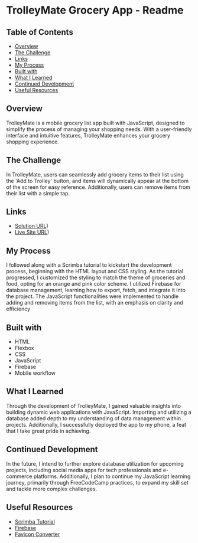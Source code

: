 # TrolleyMate Grocery App - Readme

## Table of Contents
- [Overview](#overview)
- [The Challenge](#the-challenge)
- [Links](#links)
- [My Process](#my-process)
- [Built with](#built-with)
- [What I Learned](#what-i-learned)
- [Continued Development](#continued-development)
- [Useful Resources](#useful-resources)

## Overview
TrolleyMate is a mobile grocery list app built with JavaScript, designed to simplify the process of managing your shopping needs. With a user-friendly interface and intuitive features, TrolleyMate enhances your grocery shopping experience.

## The Challenge
In TrolleyMate, users can seamlessly add grocery items to their list using the 'Add to Trolley' button, and items will dynamically appear at the bottom of the screen for easy reference. Additionally, users can remove items from their list with a simple tap.

## Links
- [Solution URL](https://github.com/thaboxan/THAJAF449_WFO2401_GROUPA_ThaboJafta_SDF07))
- [Live Site URL](https://trolleym8.netlify.app))

## My Process
I followed along with a Scrimba tutorial to kickstart the development process, beginning with the HTML layout and CSS styling. As the tutorial progressed, I customized the styling to match the theme of groceries and food, opting for an orange and pink color scheme. I utilized Firebase for database management, learning how to export, fetch, and integrate it into the project. The JavaScript functionalities were implemented to handle adding and removing items from the list, with an emphasis on clarity and efficiency

## Built with
- HTML
- Flexbox
- CSS
- JavaScript
- Firebase
- Mobile workflow

## What I Learned
Through the development of TrolleyMate, I gained valuable insights into building dynamic web applications with JavaScript. Importing and utilizing a database added depth to my understanding of data management within projects. Additionally, I successfully deployed the app to my phone, a feat that I take great pride in achieving.

## Continued Development
In the future, I intend to further explore database utilization for upcoming projects, including social media apps for tech professionals and e-commerce platforms. Additionally, I plan to continue my JavaScript learning journey, primarily through FreeCodeCamp practices, to expand my skill set and tackle more complex challenges.

## Useful Resources
- [Scrimba Tutorial](https://scrimba.com/learn/firebase)
- [Firebase](https://console.firebase.google.com/u/0/)
- [Favicon Converter](https://favicon.io)
